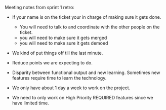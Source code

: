 Meeting notes from sprint 1 retro:

- If your name is on the ticket your in charge of making sure it gets done.
  - You will need to talk to and coordinate with the other people on the ticket.
  - you will need to make sure it gets merged
  - you will need to make sure it gets demoed

- We kind of put things off till the last minute.

- Reduce points we are expecting to do.

- Disparity between functional output and new learning. Sometimes new features require time to learn the technology.

- We only have about 1 day a week to work on the project.

- We need to only work on High Priority REQUIRED features since we have limited time.

